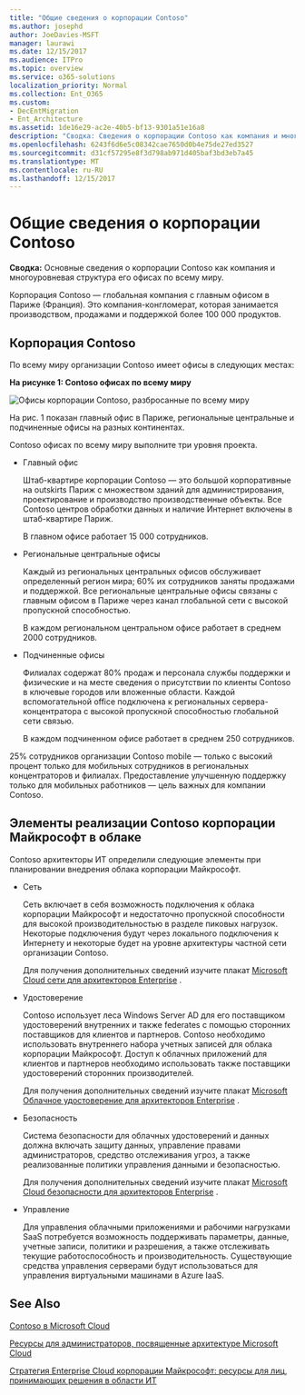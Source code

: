 ```yaml
---
title: "Общие сведения о корпорации Contoso"
ms.author: josephd
author: JoeDavies-MSFT
manager: laurawi
ms.date: 12/15/2017
ms.audience: ITPro
ms.topic: overview
ms.service: o365-solutions
localization_priority: Normal
ms.collection: Ent_O365
ms.custom:
- DecEntMigration
- Ent_Architecture
ms.assetid: 1de16e29-ac2e-40b5-bf13-9301a51e16a8
description: "Сводка: Сведения о корпорации Contoso как компания и многоуровневая структура его офисах по всему миру."
ms.openlocfilehash: 6243f6d6e5c08342cae7650d0b4e75de27ed3527
ms.sourcegitcommit: d31cf57295e8f3d798ab971d405baf3bd3eb7a45
ms.translationtype: MT
ms.contentlocale: ru-RU
ms.lasthandoff: 12/15/2017
---
```

# <a name="overview-of-the-contoso-corporation"></a>Общие сведения о корпорации Contoso

 **Сводка:** Основные сведения о корпорации Contoso как компания и многоуровневая структура его офисах по всему миру.
  
Корпорация Contoso — глобальная компания с главным офисом в Париже (Франция). Это компания-конгломерат, которая занимается производством, продажами и поддержкой более 100 000 продуктов.  
  
## <a name="the-contoso-corporation"></a>Корпорация Contoso

По всему миру организации Contoso имеет офисы в следующих местах:
  
**На рисунке 1: Contoso офисах по всему миру**

![Офисы корпорации Contoso, разбросанные по всему миру](images/Contoso_Poster/Contoso_WW_Org.png)

  
На рис. 1 показан главный офис в Париже, региональные центральные и подчиненные офисы на разных континентах.
  
Contoso офисах по всему миру выполните три уровня проекта.
  
- Главный офис
    
    Штаб-квартире корпорации Contoso — это большой корпоративные на outskirts Париж с множеством зданий для администрирования, проектирование и производство производственные объекты. Все Contoso центров обработки данных и наличие Интернет включены в штаб-квартире Париж.
    
    В главном офисе работает 15 000 сотрудников.
    
- Региональные центральные офисы
    
    Каждый из региональных центральных офисов обслуживает определенный регион мира; 60% их сотрудников заняты продажами и поддержкой. Все региональные центральные офисы связаны с главным офисом в Париже через канал глобальной сети с высокой пропускной способностью.  
    
    В каждом региональном центральном офисе работает в среднем 2000 сотрудников.
    
- Подчиненные офисы
    
    Филиалах содержат 80% продаж и персонала службы поддержки и физические и на месте сведения о присутствии по клиенты Contoso в ключевые городов или вложенные области. Каждой вспомогательной office подключена к региональных сервера-концентратора с высокой пропускной способностью глобальной сети связью.
    
    В каждом подчиненном офисе работает в среднем 250 сотрудников.
    
25% сотрудников организации Contoso mobile — только с высокий процент только для мобильных сотрудников в региональных концентраторов и филиалах. Предоставление улучшенную поддержку только для мобильных работников — цель важных для компании Contoso.
  
## <a name="elements-of-contosos-implementation-of-the-microsoft-cloud"></a>Элементы реализации Contoso корпорации Майкрософт в облаке

Contoso архитекторы ИТ определили следующие элементы при планировании внедрения облака корпорации Майкрософт.
  
- Сеть
    
    Сеть включает в себя возможность подключения к облака корпорации Майкрософт и недостаточно пропускной способности для высокой производительностью в разделе пиковых нагрузок. Некоторые подключения будут через локального подключения к Интернету и некоторые будет на уровне архитектуры частной сети организации Contoso.
    
    Для получения дополнительных сведений изучите плакат [Microsoft Cloud сети для архитекторов Enterprise](microsoft-cloud-networking-for-enterprise-architects.md) .
   
- Удостоверение
    
    Contoso использует леса Windows Server AD для его поставщиком удостоверений внутренних и также federates с помощью сторонних поставщиков для клиентов и партнеров. Contoso необходимо использовать внутреннего набора учетных записей для облака корпорации Майкрософт. Доступ к облачных приложений для клиентов и партнеров необходимо использовать также поставщики удостоверений сторонних производителей.
    
    Для получения дополнительных сведений изучите плакат [Microsoft Облачное удостоверение для архитекторов Enterprise](microsoft-cloud-identity-for-enterprise-architects.md) .
    
- Безопасность
    
    Система безопасности для облачных удостоверений и данных должна включать защиту данных, управление правами администраторов, средство отслеживания угроз, а также реализованные политики управления данными и безопасностью.
    
    Для получения дополнительных сведений изучите плакат [Microsoft Cloud безопасности для архитекторов Enterprise](http://aka.ms/cloudarchsecurity) .
    
- Управление
    
    Для управления облачными приложениями и рабочими нагрузками SaaS потребуется возможность поддерживать параметры, данные, учетные записи, политики и разрешения, а также отслеживать текущие работоспособность и производительность. Существующие средства управления серверами будут использоваться для управления виртуальными машинами в Azure IaaS.
    
## <a name="see-also"></a>See Also

[Contoso в Microsoft Cloud](contoso-in-the-microsoft-cloud.md)
  
[Ресурсы для администраторов, посвященные архитектуре Microsoft Cloud](microsoft-cloud-it-architecture-resources.md)

[Стратегия Enterprise Cloud корпорации Майкрософт: ресурсы для лиц, принимающих решения в области ИТ](https://sway.com/FJ2xsyWtkJc2taRD)
 


